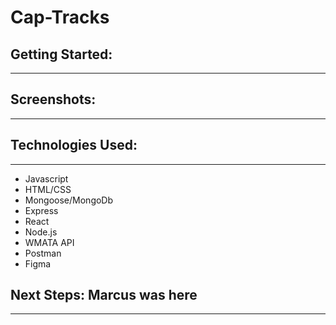 # Cap-Tracks

## Getting Started:
----------

## Screenshots:
----------

## Technologies Used:
----------
* Javascript
* HTML/CSS
* Mongoose/MongoDb
* Express
* React
* Node.js
* WMATA API
* Postman
* Figma

## Next Steps: Marcus was here
----------
